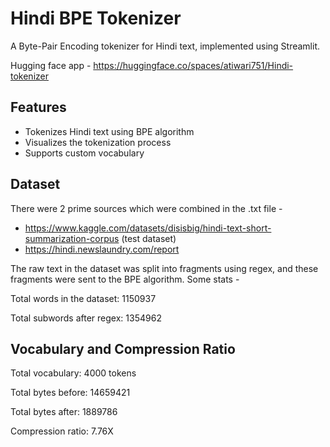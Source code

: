 # Hindi BPE Tokenizer

A Byte-Pair Encoding tokenizer for Hindi text, implemented using Streamlit.

Hugging face app - https://huggingface.co/spaces/atiwari751/Hindi-tokenizer

## Features
- Tokenizes Hindi text using BPE algorithm
- Visualizes the tokenization process
- Supports custom vocabulary

## Dataset

There were 2 prime sources which were combined in the .txt file - 

- https://www.kaggle.com/datasets/disisbig/hindi-text-short-summarization-corpus (test dataset)
- https://hindi.newslaundry.com/report 

The raw text in the dataset was split into fragments using regex, and these fragments were sent to the BPE algorithm. Some stats - 

Total words in the dataset:      1150937

Total subwords after regex:      1354962

## Vocabulary and Compression Ratio

Total vocabulary: 4000 tokens

Total bytes before: 14659421

Total bytes after: 1889786

Compression ratio: 7.76X
